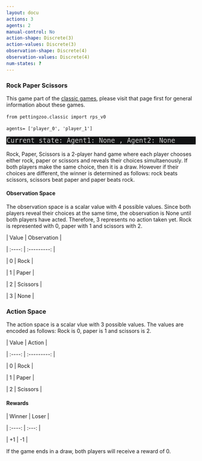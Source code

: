 ```yaml
---
layout: docu
actions: 3
agents: 2
manual-control: No
action-shape: Discrete(3)
action-values: Discrete(3)
observation-shape: Discrete(4)
observation-values: Discrete(4)
num-states: ?
---
```



### Rock Paper Scissors



This game part of the [classic games](../classic), please visit that page first for general information about these games.





`from pettingzoo.classic import rps_v0`



`agents= ['player_0', 'player_1']`



![](classic_rps.gif)



Rock, Paper, Scissors is a 2-player hand game where each player chooses either rock, paper or scissors and reveals their choices simultaenously. If both players make the same choice, then it is a draw. However if their choices are different, the winner is determined as follows: rock beats scissors, scissors beat paper and paper beats rock. 



#### Observation Space



The observation space is a scalar value with 4 possible values. Since both players reveal their choices at the same time, the observation is None until both players have acted. Therefore, 3 represents no action taken yet. Rock is represented with 0, paper with 1 and scissors with 2.



| Value  |  Observation |

| :----: | :---------:  |

| 0      | Rock         |

| 1      | Paper        |

| 2      | Scissors     |

| 3      | None         |



### Action Space



The action space is a scalar vlue with 3 possible values. The values are encoded as follows: Rock is 0, paper is 1 and scissors is 2.



| Value  |  Action |

| :----: | :---------:  |

| 0      | Rock         |

| 1      | Paper        |

| 2      | Scissors     |



#### Rewards



| Winner | Loser |

| :----: | :---: |

| +1     | -1    |



If the game ends in a draw, both players will receive a reward of 0.
